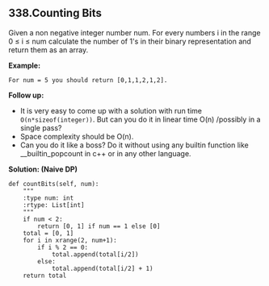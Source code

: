 ## 338.Counting Bits

Given a non negative integer number num. For every numbers i in the range 0 ≤ i ≤ num calculate the number of 1's in their binary representation and return them as an array.

**Example:**
    
    For num = 5 you should return [0,1,1,2,1,2].

**Follow up:**

* It is very easy to come up with a solution with run time `O(n*sizeof(integer))`. But can you do it in linear time O(n) /possibly in a single pass?
* Space complexity should be O(n).
* Can you do it like a boss? Do it without using any builtin function like __builtin_popcount in c++ or in any other language.


**Solution: (Naive DP)**

    def countBits(self, num):
        """
        :type num: int
        :rtype: List[int]
        """
        if num < 2:
            return [0, 1] if num == 1 else [0]
        total = [0, 1]
        for i in xrange(2, num+1):
            if i % 2 == 0:
                total.append(total[i/2])
            else:
                total.append(total[i/2] + 1)
        return total